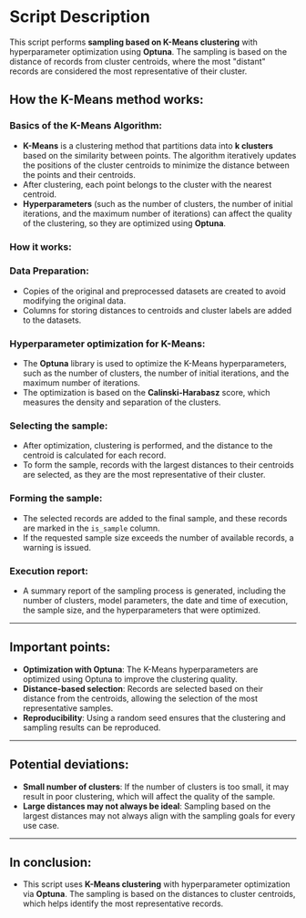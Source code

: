 # Script Description

This script performs **sampling based on K-Means clustering** with hyperparameter optimization using **Optuna**. The sampling is based on the distance of records from cluster centroids, where the most "distant" records are considered the most representative of their cluster.

## How the K-Means method works:

### Basics of the K-Means Algorithm:
- **K-Means** is a clustering method that partitions data into **k clusters** based on the similarity between points. The algorithm iteratively updates the positions of the cluster centroids to minimize the distance between the points and their centroids.
- After clustering, each point belongs to the cluster with the nearest centroid.
- **Hyperparameters** (such as the number of clusters, the number of initial iterations, and the maximum number of iterations) can affect the quality of the clustering, so they are optimized using **Optuna**.

### How it works:

### Data Preparation:
- Copies of the original and preprocessed datasets are created to avoid modifying the original data.
- Columns for storing distances to centroids and cluster labels are added to the datasets.

### Hyperparameter optimization for K-Means:
- The **Optuna** library is used to optimize the K-Means hyperparameters, such as the number of clusters, the number of initial iterations, and the maximum number of iterations.
- The optimization is based on the **Calinski-Harabasz** score, which measures the density and separation of the clusters.

### Selecting the sample:
- After optimization, clustering is performed, and the distance to the centroid is calculated for each record.
- To form the sample, records with the largest distances to their centroids are selected, as they are the most representative of their cluster.

### Forming the sample:
- The selected records are added to the final sample, and these records are marked in the `is_sample` column.
- If the requested sample size exceeds the number of available records, a warning is issued.

### Execution report:
- A summary report of the sampling process is generated, including the number of clusters, model parameters, the date and time of execution, the sample size, and the hyperparameters that were optimized.

---

## Important points:

- **Optimization with Optuna**: The K-Means hyperparameters are optimized using Optuna to improve the clustering quality.
- **Distance-based selection**: Records are selected based on their distance from the centroids, allowing the selection of the most representative samples.
- **Reproducibility**: Using a random seed ensures that the clustering and sampling results can be reproduced.

---

## Potential deviations:

- **Small number of clusters**: If the number of clusters is too small, it may result in poor clustering, which will affect the quality of the sample.
- **Large distances may not always be ideal**: Sampling based on the largest distances may not always align with the sampling goals for every use case.

---

## In conclusion:

- This script uses **K-Means clustering** with hyperparameter optimization via **Optuna**. The sampling is based on the distances to cluster centroids, which helps identify the most representative records.
